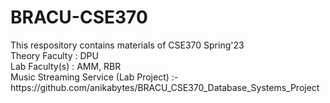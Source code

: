 # BRACU-CSE370
<html>
  <body>
  This respository contains materials of CSE370 Spring'23 <br/>
  Theory Faculty : DPU <br/>
  Lab Faculty(s) : AMM, RBR <br/>
  Music Streaming Service (Lab Project) :- <br/>
  https://github.com/anikabytes/BRACU_CSE370_Database_Systems_Project <br/>
   
  </body>
</html>
